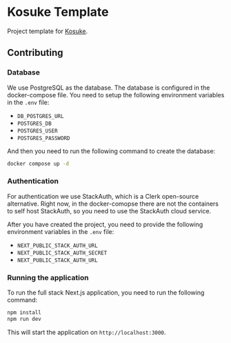 # Kosuke Template

Project template for [Kosuke](https://github.com/filopedraz/kosuke-core/).

## Contributing

### Database

We use PostgreSQL as the database. The database is configured in the docker-compose file. You need to setup the following environment variables in the `.env` file:

- `DB_POSTGRES_URL`
- `POSTGRES_DB`
- `POSTGRES_USER`
- `POSTGRES_PASSWORD`

And then you need to run the following command to create the database:

```bash
docker compose up -d
```

### Authentication

For authentication we use StackAuth, which is a Clerk open-source alternative. Right now, in the docker-comopse there are not the containers to self host StackAuth, so you need to use the StackAuth cloud service.

After you have created the project, you need to provide the following environment variables in the `.env` file:

- `NEXT_PUBLIC_STACK_AUTH_URL`
- `NEXT_PUBLIC_STACK_AUTH_SECRET`
- `NEXT_PUBLIC_STACK_AUTH_URL`

### Running the application

To run the full stack Next.js application, you need to run the following command:

```bash
npm install
npm run dev
```

This will start the application on `http://localhost:3000`.
